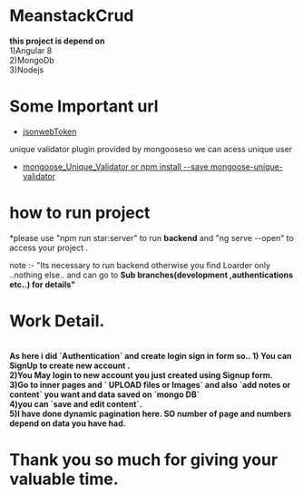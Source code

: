 # MeanstackCrud
<b>this project is depend on </b><br>
1)Angular 8<br>
2)MongoDb<br>
3)Nodejs<br>


# Some Important url

* [jsonwebToken](https://www.npmjs.com/package/jsonwebtoken)

 unique validator plugin provided by mongooseso we can acess unique user
* [mongoose_Unique_Validator  or npm install --save mongoose-unique-validator](https://www.npmjs.com/package/mongoose-unique-validator)

# how to run project

*please use "npm run star:server" to run <b>backend</b>
and "ng serve --open"  to access your project .

note :- "Its necessary to run backend otherwise you find Loarder only ..nothing else.. and can go to <b>Sub branches(development ,authentications etc..) for details"

 # Work Detail. <br>
<br>
As here i did `Authentication` and create login sign in form so..
 1) You can SignUp to create new account .<br>
 2)You May login to new account you just created using Signup form.<br>
 3)Go to inner pages and ` UPLOAD files or Images` and also `add notes or content` you want and data saved on `mongo DB` <br>
 4)you can `save and edit content`.<br>
 5)I have done dynamic pagination here. SO number of page and numbers depend on data you have had.<br>
 
# Thank you so much for giving your valuable time.
